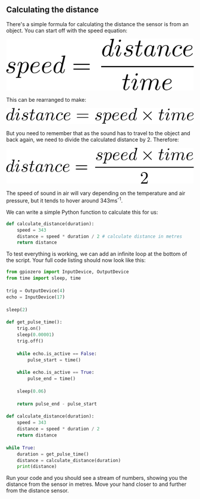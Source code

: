## Calculating the distance

There's a simple formula for calculating the distance the sensor is from an object. You can start off with the speed equation:

![speed](images/speed.png)

This can be rearranged to make:

![distance](images/distance.png)

But you need to remember that as the sound has to travel to the object and back again, we need to divide the calculated distance by 2. Therefore:

![distance final](images/distance2.png)

The speed of sound in air will vary depending on the temperature and air pressure, but it tends to hover around 343ms<sup>-1</sup>.

We can write a simple Python function to calculate this for us:

```python
def calculate_distance(duration):
    speed = 343
    distance = speed * duration / 2 # calculate distance in metres
    return distance
```

To test everything is working, we can add an infinite loop at the bottom of the script. Your full code listing should now look like this:

```python
from gpiozero import InputDevice, OutputDevice
from time import sleep, time

trig = OutputDevice(4)
echo = InputDevice(17)

sleep(2)

def get_pulse_time():
    trig.on()
    sleep(0.00001)
    trig.off()

    while echo.is_active == False:
        pulse_start = time()

    while echo.is_active == True:
        pulse_end = time()

    sleep(0.06)

    return pulse_end - pulse_start

def calculate_distance(duration):
    speed = 343
    distance = speed * duration / 2
    return distance

while True:
    duration = get_pulse_time()
    distance = calculate_distance(duration)
    print(distance)
```
Run your code and you should see a stream of numbers, showing you the distance from the sensor in metres. Move your hand closer to and further from the distance sensor.

